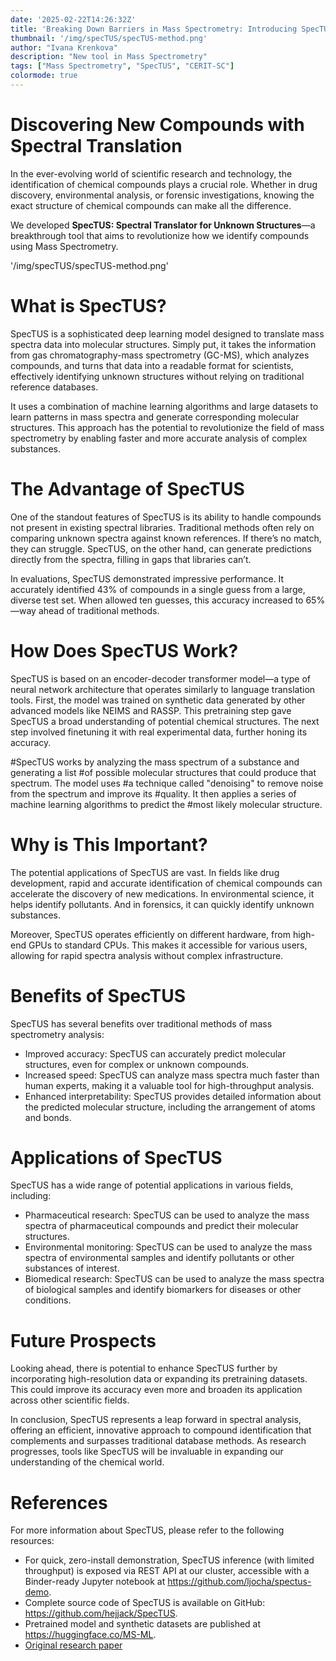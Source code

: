 ```yaml
---
date: '2025-02-22T14:26:32Z'
title: 'Breaking Down Barriers in Mass Spectrometry: Introducing SpecTUS'
thumbnail: '/img/specTUS/specTUS-method.png'
author: "Ivana Krenkova"
description: "New tool in Mass Spectrometry"
tags: ["Mass Spectrometry", "SpecTUS", "CERIT-SC"]
colormode: true
---
```

# Discovering New Compounds with Spectral Translation 

In the ever-evolving world of scientific research and technology, the identification of chemical compounds plays a crucial role. Whether in drug discovery, environmental analysis, or forensic investigations, knowing the exact structure of chemical compounds can make all the difference. 

We developed **SpecTUS: Spectral Translator for Unknown Structures**—a breakthrough tool that aims to revolutionize how we identify compounds using Mass Spectrometry. 

'/img/specTUS/specTUS-method.png'


# What is SpecTUS? 


SpecTUS is a sophisticated deep learning model designed to translate mass spectra data into molecular structures. Simply put, it takes the information from gas chromatography-mass spectrometry (GC-MS), which analyzes compounds, and turns that data into a readable format for scientists, effectively identifying unknown structures without relying on traditional reference databases. 

It uses a combination of machine learning algorithms and large datasets to learn patterns in mass spectra and generate corresponding molecular structures. This approach has the potential to revolutionize the field of mass spectrometry by enabling faster and more accurate analysis of complex substances. 


# The Advantage of SpecTUS 

One of the standout features of SpecTUS is its ability to handle compounds not present in existing spectral libraries. Traditional methods often rely on comparing unknown spectra against known references. If there’s no match, they can struggle. SpecTUS, on the other hand, can generate predictions directly from the spectra, filling in gaps that libraries can’t. 

In evaluations, SpecTUS demonstrated impressive performance. It accurately identified 43% of compounds in a single guess from a large, diverse test set. When allowed ten guesses, this accuracy increased to 65%—way ahead of traditional methods. 

# How Does SpecTUS Work? 

SpecTUS is based on an encoder-decoder transformer model—a type of neural network architecture that operates similarly to language translation tools. First, the model was trained on synthetic data generated by other advanced models like NEIMS and RASSP. This pretraining step gave SpecTUS a broad understanding of potential chemical structures. The next step involved finetuning it with real experimental data, further honing its accuracy. 

#SpecTUS works by analyzing the mass spectrum of a substance and generating a list #of possible molecular structures that could produce that spectrum. The model uses #a technique called "denoising" to remove noise from the spectrum and improve its #quality. It then applies a series of machine learning algorithms to predict the #most likely molecular structure. 

# Why is This Important? 

The potential applications of SpecTUS are vast. In fields like drug development, rapid and accurate identification of chemical compounds can accelerate the discovery of new medications. In environmental science, it helps identify pollutants. And in forensics, it can quickly identify unknown substances. 

Moreover, SpecTUS operates efficiently on different hardware, from high-end GPUs to standard CPUs. This makes it accessible for various users, allowing for rapid spectra analysis without complex infrastructure. 


# Benefits of SpecTUS 

SpecTUS has several benefits over traditional methods of mass spectrometry analysis: 

* Improved accuracy: SpecTUS can accurately predict molecular structures, even for complex or unknown compounds.
* Increased speed: SpecTUS can analyze mass spectra much faster than human experts, making it a valuable tool for high-throughput analysis.
* Enhanced interpretability: SpecTUS provides detailed information about the predicted molecular structure, including the arrangement of atoms and bonds.
     

# Applications of SpecTUS 

SpecTUS has a wide range of potential applications in various fields, including: 

* Pharmaceutical research: SpecTUS can be used to analyze the mass spectra of pharmaceutical compounds and predict their molecular structures.
* Environmental monitoring: SpecTUS can be used to analyze the mass spectra of environmental samples and identify pollutants or other substances of interest.
* Biomedical research: SpecTUS can be used to analyze the mass spectra of biological samples and identify biomarkers for diseases or other conditions.

# Future Prospects 

Looking ahead, there is potential to enhance SpecTUS further by incorporating high-resolution data or expanding its pretraining datasets. This could improve its accuracy even more and broaden its application across other scientific fields. 

In conclusion, SpecTUS represents a leap forward in spectral analysis, offering an efficient, innovative approach to compound identification that complements and surpasses traditional database methods. As research progresses, tools like SpecTUS will be invaluable in expanding our understanding of the chemical world. 

     
# References 

For more information about SpecTUS, please refer to the following resources: 

* For quick, zero-install demonstration, SpecTUS inference (with limited throughput) is exposed via REST API at our cluster, accessible with a Binder-ready Jupyter notebook at https://github.com/ljocha/spectus-demo.
* Complete source code of SpecTUS is available on GitHub: https://github.com/hejjack/SpecTUS.
* Pretrained model and synthetic datasets are published at https://huggingface.co/MS-ML.
* [Original research paper](https://arxiv.org/abs/2502.05114)
     


 
 
   
  



